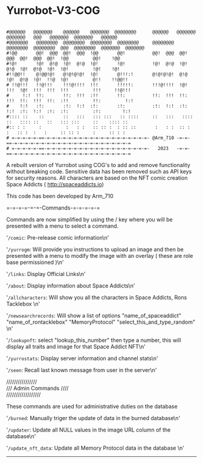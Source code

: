 # Yurrobot-V3-COG

```

#@@@@@@   @@@@@@@    @@@@@@    @@@@@@@  @@@@@@@@      @@@@@@   @@@@@@@   @@@@@@@   @@@   @@@@@@@  @@@@@@@   @@@@@@
#@@@@@@@   @@@@@@@@  @@@@@@@@  @@@@@@@@  @@@@@@@@     @@@@@@@@  @@@@@@@@  @@@@@@@@  @@@  @@@@@@@@  @@@@@@@  @@@@@@@
#!@@       @@!  @@@  @@!  @@@  !@@       @@!          @@!  @@@  @@!  @@@  @@!  @@@  @@!  !@@         @@!    !@@
#!@!       !@!  @!@  !@!  @!@  !@!       !@!          !@!  @!@  !@!  @!@  !@!  @!@  !@!  !@!         !@!    !@!
#!!@@!!    @!@@!@!   @!@!@!@!  !@!       @!!!:!       @!@!@!@!  @!@  !@!  @!@  !@!  !!@  !@!         @!!    !!@@!!
# !!@!!!   !!@!!!    !!!@!!!!  !!!       !!!!!:       !!!@!!!!  !@!  !!!  !@!  !!!  !!!  !!!         !!!     !!@!!!
#     !:!  !!:       !!:  !!!  :!!       !!:          !!:  !!!  !!:  !!!  !!:  !!!  !!:  :!!         !!:         !:!
#    !:!   :!:       :!:  !:!  :!:       :!:          :!:  !:!  :!:  !:!  :!:  !:!  :!:  :!:         :!:        !:!
#:::: ::    ::       ::   :::   ::: :::   :: ::::     ::   :::   :::: ::   :::: ::   ::   ::: :::     ::    :::: ::
#:: : :     :         :   : :   :: :: :  : :: ::       :   : :  :: :  :   :: :  :   :     :: :: :     :     :: : :
# =-=-=-=-=-==-=-=-=-=-=-=-=-=-=-=-=-=-=-=-=-=-=-=-=- @Arm_710 -=-=-==-=-=-=-=-=-=-=-=-=-=-=-=-=-=-=-=-=-=-=-=-=-=
# =-=-=-=-=-==-=-=-=-=-=-=-=-=-=-=-=-=-=-=-=-=-=-=-=-   2023   -=-=-==-=-=-=-=-=-=-=-=-=-=-=-=-=-=-=-=-=-=-=-=-=-=

```

A rebuilt version of Yurrobot using COG's to add and remove functionality without breaking code.
Sensitive data has been removed such as API keys for security reasons.
All characters are based on the NFT comic creation Space Addicts ( http://spaceaddicts.io)

This code has been developed by Arm_710

=-=-=-=-=-=-Commands-=-=-=-=-=

Commands are now simplified by using the / key where you will be presented with a menu to select a command.

   
   '`/comic`: Pre-release comic information\n'
   
   '`/yurrogm`: Will provide you instructions to upload an image and then be presented with a menu to modify the image with an overlay ( these are role base permissioned )\n'
   
   '`/links`: Display Official Links\n'
   
   '`/about`: Display information about Space Addicts\n'
   
   '`/allcharacters`: Will show you all the characters in Space Addicts, Rons Tacklebox \n'

   '`/newsearchrecords`: Will show a list of options "name_of_spaceaddict" "name_of_rontacklebox" "MemoryProtocol" "select_this_and_type_random" \n'

   '`/lookupnft`: select "lookup_this_number" then type a number, this will display all traits and image for that Space Addict NFT\n'

   '`/yurrostats`: Display server information and channel stats\n'

   '`/seen`: Recall last known message from user in the server\n'

   /\/\/\/\/\/\/\/\/\/\/\/\/\/\/\/\
/\/\/ Admin Commands /\/\/\/\
/\/\/\/\/\/\/\/\/\/\/\/\/\/\/\/\/\/

These commands are used for administrative duties on the database 


'`/burned`: Manually triger the update of data in the burned database\n'

'`/updater`: Update all NULL values in the image URL column of the database\n'

'`/update_nft_data`: Update all Memory Protocol data in the database \n'

   
   

---
